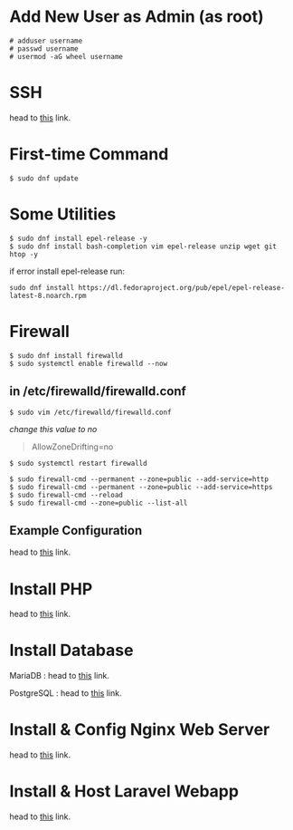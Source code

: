 # Add New User as Admin (as root)
```
# adduser username
# passwd username
# usermod -aG wheel username
```
# SSH
head to <a href="./ssh.md" target="_blank">this</a> link.
# First-time Command
```
$ sudo dnf update
```
# Some Utilities
```
$ sudo dnf install epel-release -y
$ sudo dnf install bash-completion vim epel-release unzip wget git htop -y
```
if error install epel-release run:
```
sudo dnf install https://dl.fedoraproject.org/pub/epel/epel-release-latest-8.noarch.rpm
```
# Firewall
```
$ sudo dnf install firewalld
$ sudo systemctl enable firewalld --now
```
## in /etc/firewalld/firewalld.conf
```
$ sudo vim /etc/firewalld/firewalld.conf
```
_change this value to no_
> AllowZoneDrifting=no
```
$ sudo systemctl restart firewalld
```
```
$ sudo firewall-cmd --permanent --zone=public --add-service=http
$ sudo firewall-cmd --permanent --zone=public --add-service=https
$ sudo firewall-cmd --reload
$ sudo firewall-cmd --zone=public --list-all
```
## Example Configuration
head to <a href="./example-firewall-config.md" target="_blank">this</a> link.
# Install PHP
head to <a href="./php.md" target="_blank">this</a> link.
# Install Database
MariaDB : head to <a href="./mariadb.md" target="_blank">this</a> link.

PostgreSQL : head to <a href="./postgresql.md" target="_blank">this</a> link.
# Install & Config Nginx Web Server
head to <a href="./nginx.md" target="_blank">this</a> link.
# Install & Host Laravel Webapp
head to <a href="./laravel.md" target="_blank">this</a> link.